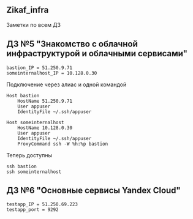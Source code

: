 ## Zikaf_infra
Заметки по всем ДЗ
## ДЗ №5 "Знакомство с облачной инфраструктурой и облачными сервисами"
```
bastion_IP = 51.250.9.71
someinternalhost_IP = 10.128.0.30
```

Подключение через алиас и одной командой
```
Host bastion
    HostName 51.250.9.71
    User appuser
    IdentityFile ~/.ssh/appuser

Host someinternalhost
    HostName 10.128.0.30
    User appuser
    IdentityFile ~/.ssh/appuser
    ProxyCommand ssh -W %h:%p bastion
```

Теперь доступны
```
ssh bastion
ssh someinternalhost
```

## ДЗ №6 "Основные сервисы Yandex Cloud"
```
testapp_IP = 51.250.69.223
testapp_port = 9292
```
